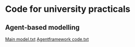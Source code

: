 # Code for university practicals
## Agent-based modelling
[Main model.txt](https://github.com/jamesckent/jamesckent.github.io/files/6377644/Main.model.txt)
[Agentframework code.txt](https://github.com/jamesckent/jamesckent.github.io/files/6377667/Agentframework.code.txt)
